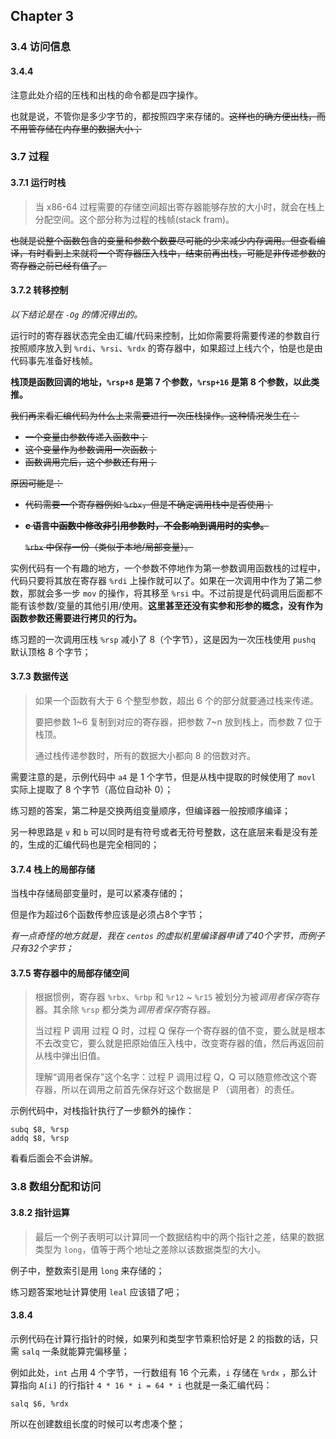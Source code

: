 ## Chapter 3

### 3.4 访问信息

#### 3.4.4

注意此处介绍的压栈和出栈的命令都是四字操作。

也就是说，不管你是多少字节的，都按照四字来存储的。~~这样也的确方便出栈，而不用管存储在内存里的数据大小；~~

### 3.7 过程

#### 3.7.1 运行时栈

> 当 x86-64 过程需要的存储空间超出寄存器能够存放的大小时，就会在栈上分配空间。这个部分称为过程的栈帧(stack fram)。

~~也就是说整个函数包含的变量和参数个数要尽可能的少来减少内存调用。但查看编译，有时看到上来就将一个寄存器压入栈中，结束前再出栈，可能是非传递参数的寄存器之前已经有值了。~~

#### 3.7.2 转移控制

*以下结论是在 `-Og` 的情况得出的。*

运行时的寄存器状态完全由汇编/代码来控制，比如你需要将需要传递的参数自行按照顺序放入到 `%rdi`、`%rsi`、`%rdx` 的寄存器中，如果超过上线六个，怕是也是由代码事先准备好栈帧。

**栈顶是函数回调的地址，`%rsp+8` 是第 7 个参数，`%rsp+16` 是第 8 个参数，以此类推。**

~~我们再来看汇编代码为什么上来需要进行一次压栈操作。这种情况发生在：~~

- ~~一个变量由参数传递入函数中；~~
- ~~这个变量作为参数调用一次函数；~~
- ~~函数调用完后，这个参数还有用；~~

~~原因可能是：~~

- ~~代码需要一个寄存器例如 `%rbx`，但是不确定调用栈中是否使用；~~

- ~~**c 语言中函数中修改非引用参数时，不会影响到调用时的实参。**~~

  ~~`%rbx` 中保存一份（类似于本地/局部变量）。~~

实例代码有一个有趣的地方，一个参数不停地作为第一参数调用函数栈的过程中，代码只要将其放在寄存器 `%rdi` 上操作就可以了。如果在一次调用中作为了第二参数，那就会多一步 `mov` 的操作，将其移至 `%rsi` 中。不过前提是代码调用后面都不能有该参数/变量的其他引用/使用。**这里甚至还没有实参和形参的概念，没有作为函数参数还需要进行拷贝的行为。**

练习题的一次调用压栈 `%rsp` 减小了 8（个字节），这是因为一次压栈使用 `pushq` 默认顶格 8 个字节；

#### 3.7.3 数据传送

> 如果一个函数有大于 6 个整型参数，超出 6 个的部分就要通过栈来传递。
>
> 要把参数 1~6 复制到对应的寄存器，把参数 7~n 放到栈上，而参数 7 位于栈顶。
>
> 通过栈传递参数时，所有的数据大小都向 8 的倍数对齐。

需要注意的是，示例代码中 `a4` 是 1 个字节，但是从栈中提取的时候使用了 `movl` 实际上提取了 8 个字节（高位自动补 0）；

练习题的答案，第二种是交换两组变量顺序，但编译器一般按顺序编译；

另一种思路是 `v` 和 `b` 可以同时是有符号或者无符号整数，这在底层来看是没有差的，生成的汇编代码也是完全相同的；

 #### 3.7.4 栈上的局部存储

当栈中存储局部变量时，是可以紧凑存储的；

但是作为超过6个函数传参应该是必须占8个字节；

*有一点奇怪的地方就是，我在 `centos` 的虚拟机里编译器申请了40个字节，而例子只有32个字节；*

#### 3.7.5 寄存器中的局部存储空间

> 根据惯例，寄存器 `%rbx`、`%rbp` 和 `%r12` ~ `%r15` 被划分为被*调用者保存*寄存器。其余除 `%rsp` 都分类为*调用者保存*寄存器。
>
> 当过程 P 调用 过程 Q 时，过程 Q 保存一个寄存器的值不变，要么就是根本不去改变它，要么就是把原始值压入栈中，改变寄存器的值，然后再返回前从栈中弹出旧值。
>
> 理解“调用者保存”这个名字：过程 P 调用过程 Q，Q 可以随意修改这个寄存器，所以在调用之前首先保存好这个数据是 P （调用者）的责任。

示例代码中，对栈指针执行了一步额外的操作：

```assembly
subq $8, %rsp
addq $8, %rsp
```

看看后面会不会讲解。

### 3.8 数组分配和访问

#### 3.8.2 指针运算

> 最后一个例子表明可以计算同一个数据结构中的两个指针之差，结果的数据类型为 `long`，值等于两个地址之差除以该数据类型的大小。

例子中，整数索引是用 `long` 来存储的；

练习题答案地址计算使用 `leal` 应该错了吧；

#### 3.8.4

示例代码在计算行指针的时候，如果列和类型字节乘积恰好是 2 的指数的话，只需 `salq` 一条就能算完偏移量；

例如此处，`int` 占用 4 个字节，一行数组有 16 个元素，`i` 存储在 `%rdx` ，那么计算指向 `A[i]` 的行指针 `4 * 16 * i = 64 * i` 也就是一条汇编代码：

```assembly
salq $6, %rdx
```

所以在创建数组长度的时候可以考虑凑个整；

